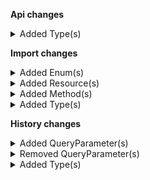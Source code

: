 **Api changes**

<details>
<summary>Added Type(s)</summary>

- added type `AssociateMissingPermissionError`
- added type `GraphQLAssociateMissingPermissionError`
</details>

**Import changes**

<details>
<summary>Added Enum(s)</summary>

- added enum `type` to type `ImportResourceType`
</details>

<details>
<summary>Added Resource(s)</summary>

- added resource `/{projectKey}/types`
- added resource `/{projectKey}/types/import-containers`
- added resource `/{projectKey}/types/import-containers/{importContainerKey}`
</details>

<details>
<summary>Added Method(s)</summary>

- added method `apiRoot.withProjectKeyValue().types().importContainers().withImportContainerKeyValue().post()`
</details>

<details>
<summary>Added Type(s)</summary>

- added type `TypeImportRequest`
- added type `TypeTextInputHint`
- added type `ResourceTypeId`
- added type `FieldType`
- added type `CustomFieldBooleanType`
- added type `CustomFieldDateTimeType`
- added type `CustomFieldDateType`
- added type `CustomFieldEnumType`
- added type `CustomFieldEnumValue`
- added type `CustomFieldLocalizedEnumType`
- added type `CustomFieldLocalizedEnumValue`
- added type `CustomFieldLocalizedStringType`
- added type `CustomFieldMoneyType`
- added type `CustomFieldNumberType`
- added type `CustomFieldReferenceType`
- added type `CustomFieldReferenceValue`
- added type `CustomFieldSetType`
- added type `CustomFieldStringType`
- added type `CustomFieldTimeType`
- added type `FieldDefinition`
- added type `TypeImport`
</details>

**History changes**

<details>
<summary>Added QueryParameter(s)</summary>

- added query parameter `resourceTypes` to method `get /{projectKey}`
</details>

<details>
<summary>Removed QueryParameter(s)</summary>

- :warning: removed query parameter `resourceType` from method `get /{projectKey}`
</details>

<details>
<summary>Added Type(s)</summary>

- added type `SetCountriesChange`
- added type `SetPurchaseOrderNumberChange`
- added type `StoreCountry`
</details>
